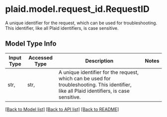 # plaid.model.request_id.RequestID

A unique identifier for the request, which can be used for troubleshooting. This identifier, like all Plaid identifiers, is case sensitive.

## Model Type Info
Input Type | Accessed Type | Description | Notes
------------ | ------------- | ------------- | -------------
str,  | str,  | A unique identifier for the request, which can be used for troubleshooting. This identifier, like all Plaid identifiers, is case sensitive. | 

[[Back to Model list]](../../README.md#documentation-for-models) [[Back to API list]](../../README.md#documentation-for-api-endpoints) [[Back to README]](../../README.md)


